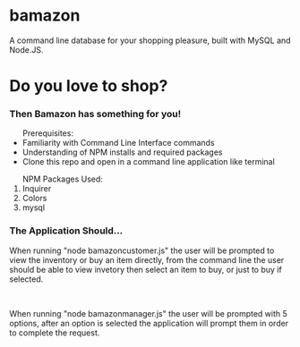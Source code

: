 # bamazon
A command line database for your shopping pleasure, built with MySQL and Node.JS.


<h1>Do you love to shop?</h1>

<h3>Then Bamazon has something for you!</h3>

<ul>
<lead> Prerequisites:</lead>
<li> Familiarity with Command Line Interface commands</li>
<li> Understanding of NPM installs and required packages</li>
  <li> Clone this repo and open in a command line application like terminal</li>  
</ul>

<ol>
<lead> NPM Packages Used:</lead>
<li> Inquirer</li>
<li> Colors</li>
<li> mysql</li>
</ol>

<h3> The Application Should...</h3>

<p> When running "node bamazoncustomer.js" the user will be prompted to view the inventory or buy an item directly, from the command line the user should be able to view invetory then select an item to buy, or just to buy if selected.</p>

<img href="./1.png">
<img href="./2.png">

<p> When running "node bamazonmanager.js" the user will be prompted with 5 options, after an option is selected the application will prompt them in order to complete the request.</p>

<img href="./3.png">
<img href="./4.png">
<img href="./5.png">
<img href="./6.png">
<img href="./7.png">
<img href="./8.png">





